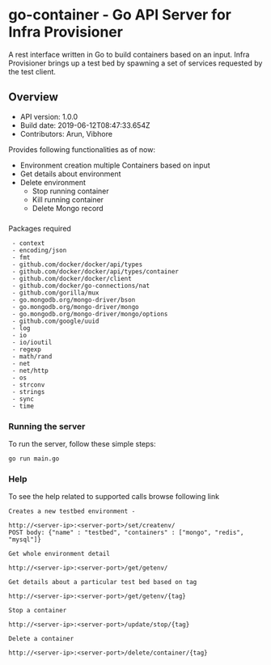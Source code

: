 # go-container - Go API Server for Infra Provisioner
  
A rest interface written in Go to build containers based on an input. Infra Provisioner brings up a test bed by spawning a set of services requested by the test client.

## Overview
- API version: 1.0.0
- Build date: 2019-06-12T08:47:33.654Z
- Contributors: Arun, Vibhore

Provides following functionalities as of now:
 - Environment creation multiple Containers based on input
 - Get details about environment
 - Delete environment
    - Stop running container
    - Kill running container
    - Delete Mongo record

###
Packages required
```
 - context
 - encoding/json
 - fmt
 - github.com/docker/docker/api/types
 - github.com/docker/docker/api/types/container
 - github.com/docker/docker/client
 - github.com/docker/go-connections/nat
 - github.com/gorilla/mux
 - go.mongodb.org/mongo-driver/bson
 - go.mongodb.org/mongo-driver/mongo
 - go.mongodb.org/mongo-driver/mongo/options
 - github.com/google/uuid
 - log
 - io
 - io/ioutil
 - regexp
 - math/rand
 - net
 - net/http
 - os
 - strconv
 - strings
 - sync
 - time
```

### Running the server
To run the server, follow these simple steps:

```
go run main.go
```

### Help
To see the help related to supported calls browse following link

```
Creates a new testbed environment -

http://<server-ip>:<server-port>/set/createnv/ 
POST body: {"name" : "testbed", "containers" : ["mongo", "redis", "mysql"]}
```

```
Get whole environment detail

http://<server-ip>:<server-port>/get/getenv/
```

```
Get details about a particular test bed based on tag

http://<server-ip>:<server-port>/get/getenv/{tag}
```

```
Stop a container

http://<server-ip>:<server-port>/update/stop/{tag}
```

```
Delete a container

http://<server-ip>:<server-port>/delete/container/{tag}
```
